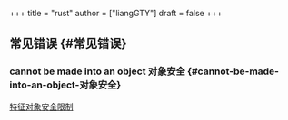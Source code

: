 +++
title = "rust"
author = ["liangGTY"]
draft = false
+++

## 常见错误 {#常见错误}


### cannot be made into an object 对象安全 {#cannot-be-made-into-an-object-对象安全}

[特征对象安全限制](https://course.rs/basic/trait/trait-object.html)
